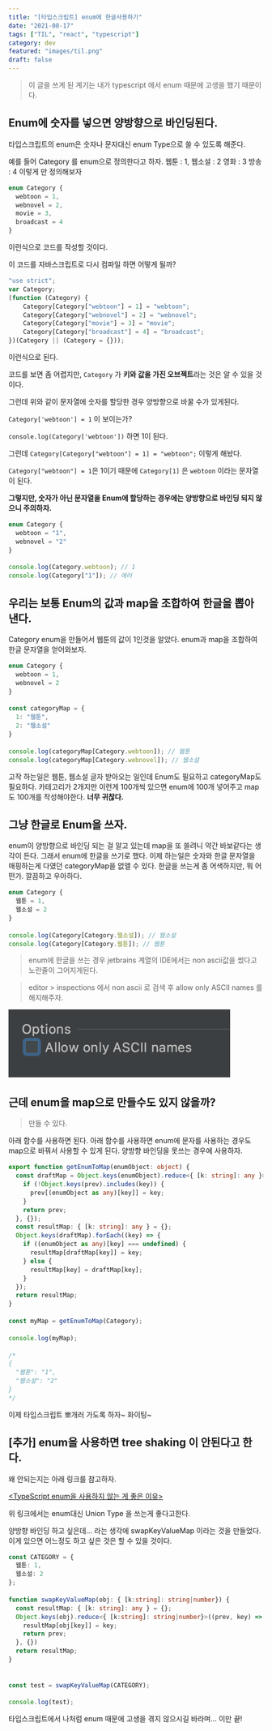 ```yaml
---
title: "[타입스크립트] enum에 한글사용하기"
date: "2021-08-17"
tags: ["TIL", "react", "typescript"]
category: dev
featured: "images/til.png"
draft: false
---
```


> 이 글을 쓰게 된 계기는 내가 typescript 에서 enum 때문에 고생을 했기 때문이다.

## Enum에 숫자를 넣으면 양방향으로 바인딩된다.

타입스크립트의 enum은 숫자나 문자대신 enum Type으로 쓸 수 있도록 해준다.

예를 들어 Category 를 enum으로 정의한다고 하자.
웹툰 : 1, 웹소설 : 2 영화 : 3 방송 : 4 이렇게 만 정의해보자


```TypeScript
enum Category {
  webtoon = 1,
  webnovel = 2,
  movie = 3,
  broadcast = 4
}
```
이런식으로 코드를 작성할 것이다.

이 코드를 자바스크립트로 다시 컴파일 하면 어떻게 될까?


```TypeScript
"use strict";
var Category;
(function (Category) {
    Category[Category["webtoon"] = 1] = "webtoon";
    Category[Category["webnovel"] = 2] = "webnovel";
    Category[Category["movie"] = 3] = "movie";
    Category[Category["broadcast"] = 4] = "broadcast";
})(Category || (Category = {}));
```

이런식으로 된다.

코드를 보면 좀 어렵지만, `Category` 가 **키와 값을 가진 오브젝트**라는 것은 알 수 있을 것이다.

그런데 위와 같이 문자열에 숫자를 할당한 경우 양방향으로 바꿀 수가 있게된다.

`Category['webtoon'] = 1` 이 보이는가?

`console.log(Category['webtoon'])` 하면 1이 된다.

그런데 `Category[Category["webtoon"] = 1] = "webtoon";` 이렇게 해놨다.

`Category["webtoon"] = 1`은 1이기 때문에 `Category[1]` 은 `webtoon` 이라는 문자열이 된다.

**그렇지만, 숫자가 아닌 문자열을 Enum에 할당하는 경우에는 양방향으로 바인딩 되지 않으니 주의하자.**


```TypeScript
enum Category {
  webtoon = "1",
  webnovel = "2"
}

console.log(Category.webtoon); // 1
console.log(Category["1"]); // 에러
```

## 우리는 보통 Enum의 값과 map을 조합하여 한글을 뽑아낸다.
Category enum을 만들어서 웹툰의 값이 1인것을 알았다. enum과 map을 조합하여 한글 문자열을 얻어와보자.


```TypeScript
enum Category {
  webtoon = 1,
  webnovel = 2
}

const categoryMap = {
  1: "웹툰",
  2: "웹소설"
}

console.log(categoryMap[Category.webtoon]); // 웹툰
console.log(categoryMap[Category.webnovel]); // 웹소설
```

고작 하는일은 웹툰, 웹소설 글자 받아오는 일인데 Enum도 필요하고 categoryMap도 필요하다. 카테고리가 2개지만 이런게 100개씩 있으면 enum에 100개 넣어주고 map도 100개를 작성해야한다. **너무 귀찮다.**

## 그냥 한글로 Enum을 쓰자.
enum이 양방향으로 바인딩 되는 걸 알고 있는데 map을 또 쓸려니 약간 바보같다는 생각이 든다. 그래서 enum에 한글을 쓰기로 했다. 이제 하는일은 숫자와 한글 문자열을 매핑하는게 다였던 categoryMap을 없앨 수 있다. 한글을 쓰는게 좀 어색하지만, 뭐 어떤가. 깔끔하고 우아하다.


```TypeScript
enum Category {
  웹툰 = 1,
  웹소설 = 2
}

console.log(Category[Category.웹소설]); // 웹소설
console.log(Category[Category.웹툰]); // 웹툰
```


> enum에 한글을 쓰는 경우 jetbrains 계열의 IDE에서는 non ascii값을 썼다고 노란줄이 그어지게된다.

> editor > inspections 에서 non ascii 로 검색 후 allow only ASCII names 를 해지해주자.

![typescript_til](images/2021_08_typescript_til.png)


## 근데 enum을 map으로 만들수도 있지 않을까?

> 만들 수 있다.

아래 함수를 사용하면 된다. 아래 함수를 사용하면 enum에 문자를 사용하는 경우도 map으로 바꿔서 사용할 수 있게 된다. 양방향 바인딩을 못쓰는 경우에 사용하자.

```TypeScript
export function getEnumToMap(enumObject: object) {
  const draftMap = Object.keys(enumObject).reduce<{ [k: string]: any }>((prev, key) => {
    if (!Object.keys(prev).includes(key)) {
      prev[(enumObject as any)[key]] = key;
    }
    return prev;
  }, {});
  const resultMap: { [k: string]: any } = {};
  Object.keys(draftMap).forEach((key) => {
    if ((enumObject as any)[key] === undefined) {
      resultMap[draftMap[key]] = key;
    } else {
      resultMap[key] = draftMap[key];
    }
  });
  return resultMap;
}

const myMap = getEnumToMap(Category);

console.log(myMap);

/*
{
  "웹툰": "1",
  "웹소설": "2"
}
*/
```
이제 타입스크립트 뽀개러 가도록 하자~ 화이팅~



## [추가] enum을 사용하면 tree shaking 이 안된다고 한다.
왜 안되는지는 아래 링크를 참고하자.

[<TypeScript enum을 사용하지 않는 게 좋은 이유>](https://engineering.linecorp.com/ko/blog/typescript-enum-tree-shaking/)

위 링크에서는 enum대신 Union Type 을 쓰는게 좋다고한다.

양방향 바인딩 하고 싶은데… 라는 생각에 swapKeyValueMap 이라는 것을 만들었다.
이게 있으면 어느정도 하고 싶은 것은 할 수 있을 것이다.

```TypeScript
const CATEGORY = {
  웹툰: 1,
  웹소설: 2
};

function swapKeyValueMap(obj: { [k:string]: string|number}) {
  const resultMap: { [k: string]: any } = {};
  Object.keys(obj).reduce<{ [k:string]: string|number}>((prev, key) => {
    resultMap[obj[key]] = key;
    return prev;
  }, {})
  return resultMap;
}


const test = swapKeyValueMap(CATEGORY);

console.log(test);
```

타입스크립트에서 나처럼 enum 때문에 고생을 겪지 않으시길 바라며... 이만 끝!
